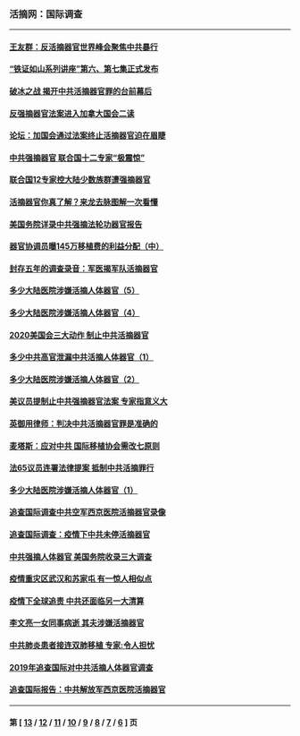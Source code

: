 ### 活摘网：国际调查
---
#### [王友群：反活摘器官世界峰会聚焦中共暴行](../../pages/nf5947/n13250738.md?03230430) 
#### [“铁证如山系列讲座”第六、第七集正式发布](../../pages/nf5947/n13106287.md?03230430) 
#### [破冰之战 揭开中共活摘器官罪的台前幕后](../../pages/nf5947/n13082457.md?03230430) 
#### [反强摘器官法案进入加拿大国会二读](../../pages/nf5947/n13033450.md?03230430) 
#### [论坛：加国会通过法案终止活摘器官迫在眉睫](../../pages/nf5947/n13029839.md?03230430) 
#### [中共强摘器官 联合国十二专家“极震惊”](../../pages/nf5947/n13024313.md?03230430) 
#### [联合国12专家控大陆少数族群遭强摘器官](../../pages/nf5947/n13023877.md?03230430) 
#### [活摘器官你真了解？来龙去脉图解一次看懂](../../pages/nf5947/n13013820.md?03230430) 
#### [美国务院详录中共强摘法轮功器官报告](../../pages/nf5947/n12944519.md?03230430) 
#### [器官协调员曝145万移植费的利益分配（中）](../../pages/nf5947/n12894547.md?03230430) 
#### [封存五年的调查录音：军医揭军队活摘器官](../../pages/nf5947/n12798692.md?03230430) 
#### [多少大陆医院涉嫌活摘人体器官（5）](../../pages/nf5947/n12768383.md?03230430) 
#### [多少大陆医院涉嫌活摘人体器官（4）](../../pages/nf5947/n12664434.md?03230430) 
#### [2020美国会三大动作 制止中共活摘器官](../../pages/nf5947/n12682004.md?03230430) 
#### [多少中共高官泄漏中共活摘人体器官（1）](../../pages/nf5947/n12671234.md?03230430) 
#### [多少大陆医院涉嫌活摘人体器官（2）](../../pages/nf5947/n12655589.md?03230430) 
#### [美议员提制止中共强摘器官法案 专家指意义大](../../pages/nf5947/n12630561.md?03230430) 
#### [英御用律师：判决中共活摘器官罪是准确的](../../pages/nf5947/n12580740.md?03230430) 
#### [麦塔斯：应对中共 国际移植协会需改七原则](../../pages/nf5947/n12514711.md?03230430) 
#### [法65议员连署法律提案 抵制中共活摘罪行](../../pages/nf5947/n12437047.md?03230430) 
#### [多少大陆医院涉嫌活摘人体器官（1）](../../pages/nf5947/n12414284.md?03230430) 
#### [追查国际调查中共空军西京医院活摘器官录像](../../pages/nf5947/n12348837.md?03230430) 
#### [追查国际调查：疫情下中共未停活摘器官](../../pages/nf5947/n12273415.md?03230430) 
#### [中共强摘人体器官 美国务院收录三大调查](../../pages/nf5947/n12181488.md?03230430) 
#### [疫情重灾区武汉和苏家屯 有一惊人相似点](../../pages/nf5947/n12150824.md?03230430) 
#### [疫情下全球追责 中共还面临另一大清算](../../pages/nf5947/n12070397.md?03230430) 
#### [李文亮一女同事病逝 其夫涉嫌活摘器官](../../pages/nf5947/n11957882.md?03230430) 
#### [中共肺炎患者接连双肺移植 专家:令人担忧](../../pages/nf5947/n11945516.md?03230430) 
#### [2019年追查国际对中共活摘人体器官调查](../../pages/nf5947/n11917733.md?03230430) 
#### [追查国际报告：中共解放军西京医院活摘器官](../../pages/nf5947/n11838359.md?03230430) 

---
#### 第 [ [13](./13.md?03230430) / [12](./12.md?03230430) / [11](./11.md?03230430) / [10](./10.md?03230430) / [9](./9.md?03230430) / [8](./8.md?03230430) / [7](./7.md?03230430) / [6](./6.md?03230430) ] 页
